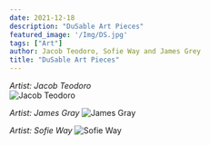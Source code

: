 ```yaml
---
date: 2021-12-18
description: "DuSable Art Pieces"
featured_image: '/Img/DS.jpg'
tags: ["Art"]
author: Jacob Teodoro, Sofie Way and James Grey
title: "DuSable Art Pieces"
---
```

*Artist: Jacob Teodoro*  
![Jacob Teodoro](/Img/JacobTeodorofinalproject.jpeg)
 
*Artist: James Gray*
![James Gray](/Img/JamesGrayDuSableStaue.png)

*Artist: Sofie Way*
![Sofie Way](/Img/sofiewayfinalimage.jpg)